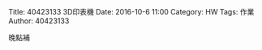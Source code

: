 Title: 40423133 3D印表機
Date: 2016-10-6 11:00
Category: HW
Tags: 作業
Author: 40423133



<!-- PELICAN_END_SUMMARY -->

  晚點補



